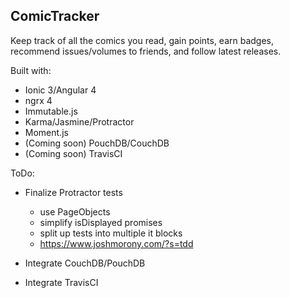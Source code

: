 ## ComicTracker

Keep track of all the comics you read, gain points, earn badges, recommend issues/volumes to friends, and follow latest releases.
 
 Built with:
 
 - Ionic 3/Angular 4
 - ngrx 4
 - Immutable.js
 - Karma/Jasmine/Protractor
 - Moment.js
 - (Coming soon) PouchDB/CouchDB
 - (Coming soon) TravisCI
 
 ToDo:
 
 - Finalize Protractor tests
      * use PageObjects
      * simplify isDisplayed promises
      * split up tests into multiple it blocks
      * https://www.joshmorony.com/?s=tdd
 
 - Integrate CouchDB/PouchDB
 
 - Integrate TravisCI
